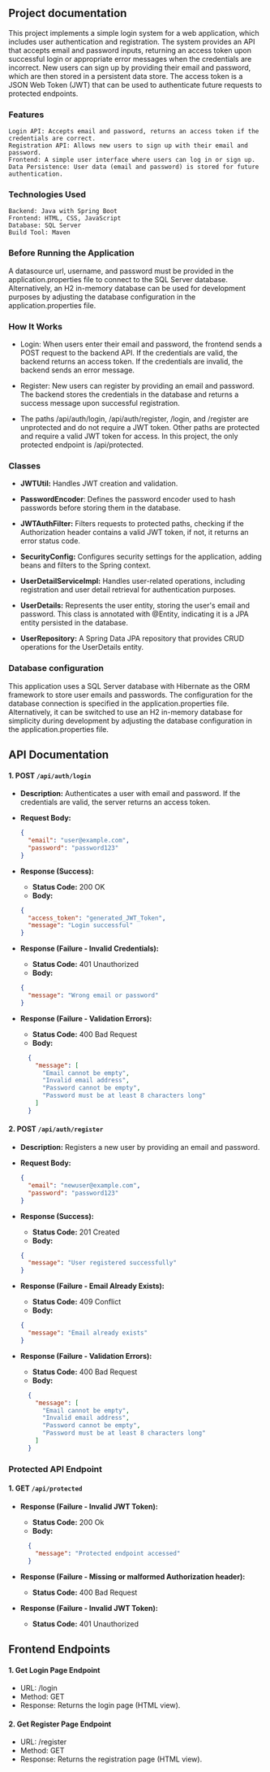 ## Project documentation

This project implements a simple login system for a web application, which includes user authentication and registration. 
The system provides an API that accepts email and password inputs, returning an access token upon successful login or appropriate error messages when the credentials are incorrect. New users can sign up by providing their email and password, which are then stored in a persistent data store.
The access token is a JSON Web Token (JWT) that can be used to authenticate future requests to protected endpoints.

### Features

    Login API: Accepts email and password, returns an access token if the credentials are correct.
    Registration API: Allows new users to sign up with their email and password.
    Frontend: A simple user interface where users can log in or sign up.
    Data Persistence: User data (email and password) is stored for future authentication.

### Technologies Used

    Backend: Java with Spring Boot
    Frontend: HTML, CSS, JavaScript
    Database: SQL Server
    Build Tool: Maven

### Before Running the Application
A datasource url, username, and password must be provided in the application.properties file to connect to the SQL Server database.
Alternatively, an H2 in-memory database can be used for development purposes by adjusting the database configuration in the application.properties file.

### How It Works

+ Login: When users enter their email and password, the frontend sends a POST request to the backend API. If the credentials are valid, the backend returns an access token. If the credentials are invalid, the backend sends an error message. 
+ Register: New users can register by providing an email and password. The backend stores the credentials in the database and returns a success message upon successful registration.

+ The paths /api/auth/login, /api/auth/register, /login, and /register are unprotected and do not require a JWT token. Other paths are protected and require a valid JWT token for access. In this project, the only protected endpoint is /api/protected.

### Classes
+ **JWTUtil:** Handles JWT creation and validation.

+ **PasswordEncoder**: Defines the password encoder used to hash passwords before storing them in the database.

+ **JWTAuthFilter:** Filters requests to protected paths, checking if the Authorization header contains a valid JWT token, if not, it returns an error status code.

+ **SecurityConfig:** Configures security settings for the application, adding beans and filters to the Spring context.

+ **UserDetailServiceImpl:** Handles user-related operations, including registration and user detail retrieval for authentication purposes.

+ **UserDetails:** Represents the user entity, storing the user's email and password. This class is annotated with @Entity, indicating it is a JPA entity persisted in the database.

+ **UserRepository:** A Spring Data JPA repository that provides CRUD operations for the UserDetails entity.

### Database configuration
This application uses a SQL Server database with Hibernate as the ORM framework to store user emails and passwords. The configuration for the database connection is specified in the application.properties file. Alternatively, it can be switched to use an H2 in-memory database for simplicity during development by adjusting the database configuration in the application.properties file.

## API Documentation

#### 1. **POST `/api/auth/login`**
- **Description:** Authenticates a user with email and password. If the credentials are valid, the server returns an access token.
- **Request Body:**
  ```json
  {
    "email": "user@example.com",
    "password": "password123"
  }
  ```

- **Response (Success):**
    - **Status Code:** 200 OK
    - **Body:**
  ```json
  {
    "access_token": "generated_JWT_Token",
    "message": "Login successful"
  }
  ```

- **Response (Failure - Invalid Credentials):**
    - **Status Code:** 401 Unauthorized
    - **Body:**
  ```json
  {
    "message": "Wrong email or password"
  }
  ```

- **Response (Failure - Validation Errors):**
    - **Status Code:** 400 Bad Request
    - **Body:**
  ```json
    {
      "message": [
        "Email cannot be empty",
        "Invalid email address",
        "Password cannot be empty",
        "Password must be at least 8 characters long"
      ]
    }
  ```

#### 2. **POST `/api/auth/register`**
- **Description:** Registers a new user by providing an email and password.
- **Request Body:**
  ```json
  {
    "email": "newuser@example.com",
    "password": "password123"
  }
  ```

- **Response (Success):**
    - **Status Code:** 201 Created
    - **Body:**
  ```json
  {
    "message": "User registered successfully"
  }
  ```

- **Response (Failure - Email Already Exists):**
    - **Status Code:** 409 Conflict
    - **Body:**
  ```json
  {
    "message": "Email already exists"
  }
  ```

- **Response (Failure - Validation Errors):**
    - **Status Code:** 400 Bad Request
    - **Body:**
  ```json
    {
      "message": [
        "Email cannot be empty",
        "Invalid email address",
        "Password cannot be empty",
        "Password must be at least 8 characters long"
      ]
    }
  ``` 

### Protected API Endpoint
#### 1.  **GET `/api/protected`**

- **Response (Failure - Invalid JWT Token):**
    - **Status Code:** 200 Ok
    - **Body:**
  ```json
    {
      "message": "Protected endpoint accessed"
    }
  ``` 

- **Response (Failure - Missing or malformed Authorization header):**
    - **Status Code:** 400 Bad Request


- **Response (Failure - Invalid JWT Token):**
    - **Status Code:** 401 Unauthorized


## Frontend Endpoints

#### 1. Get Login Page Endpoint

   + URL: /login
   + Method: GET
   + Response: Returns the login page (HTML view).

#### 2. Get Register Page Endpoint

   + URL: /register
   + Method: GET
   + Response: Returns the registration page (HTML view).